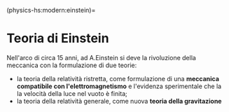 (physics-hs:modern:einstein)=
# Teoria di Einstein

Nell'arco di circa 15 anni, ad A.Einstein si deve la rivoluzione della meccanica con la formulazione di due teorie:
- la teoria della relatività ristretta, come formulazione di una **meccanica compatibile con l'elettromagnetismo** e l'evidenza sperimentale che la la velocità della luce nel vuoto è finita;
 - la teoria della relatività generale, come nuova **teoria della gravitazione**


```{admonition} A.Einstein
```
